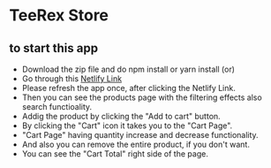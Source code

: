 # TeeRex Store

## to start this app 

* Download the zip file and do npm install or yarn install
                (or)
* Go through this [Netlify Link](https://teerrex-store.netlify.app/)
* Please refresh the app once, after clicking the Netlify Link.
* Then you can see the products page with the filtering effects also search functioality.
* Addig the product by clicking the "Add to cart" button.
* By clicking the "Cart" icon it takes you to the "Cart Page".
* "Cart Page" having quantity increase and decrease functionality.
* And also you can remove the entire product, if you don't want.
* You can see the "Cart Total" right side of the page.
